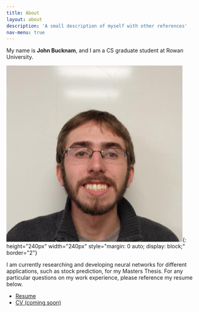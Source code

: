 ```yaml
---
title: About
layout: about
description: 'A small description of myself with other references'
nav-menu: true
---
```


My name is **John Bucknam**, and I am a CS graduate student at Rowan University.

![profile](/assets/img/profile.jpg){: height="240px" width="240px"
  style="margin: 0 auto; display: block;" border="2"}

I am currently researching and developing neural networks for different
applications, such as stock prediction, for my Masters Thesis. For any
particular questions on my work experience, please reference my resume below.

* [Resume](/doc/resume.pdf)
* [CV (coming soon)]()
